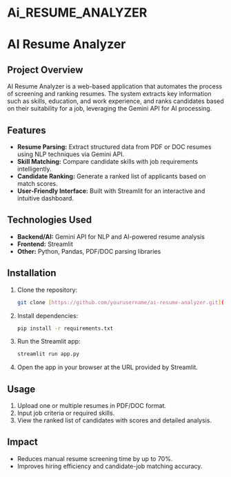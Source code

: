 # Ai_RESUME_ANALYZER
# AI Resume Analyzer

## Project Overview

AI Resume Analyzer is a web-based application that automates the process of screening and ranking resumes. The system extracts key information such as skills, education, and work experience, and ranks candidates based on their suitability for a job, leveraging the Gemini API for AI processing.

## Features

* **Resume Parsing:** Extract structured data from PDF or DOC resumes using NLP techniques via Gemini API.
* **Skill Matching:** Compare candidate skills with job requirements intelligently.
* **Candidate Ranking:** Generate a ranked list of applicants based on match scores.
* **User-Friendly Interface:** Built with Streamlit for an interactive and intuitive dashboard.

## Technologies Used

* **Backend/AI:** Gemini API for NLP and AI-powered resume analysis
* **Frontend:** Streamlit
* **Other:** Python, Pandas, PDF/DOC parsing libraries

## Installation

1. Clone the repository:

   ```bash
   git clone [https://github.com/yourusername/ai-resume-analyzer.git](https://github.com/dikshaparulekar/Ai_RESUME_ANALYZER)
   ```
2. Install dependencies:

   ```bash
   pip install -r requirements.txt
   ```
3. Run the Streamlit app:

   ```bash
   streamlit run app.py
   ```
4. Open the app in your browser at the URL provided by Streamlit.

## Usage

1. Upload one or multiple resumes in PDF/DOC format.
2. Input job criteria or required skills.
3. View the ranked list of candidates with scores and detailed analysis.

## Impact

* Reduces manual resume screening time by up to 70%.
* Improves hiring efficiency and candidate-job matching accuracy.


